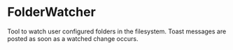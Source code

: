 # FolderWatcher
Tool to watch user configured folders in the filesystem. Toast messages are posted as soon as a watched change occurs.
